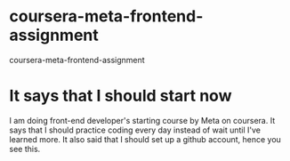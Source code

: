 # coursera-meta-frontend-assignment
coursera-meta-frontend-assignment
<h1>It says that I should start now</h1>
<p>I am doing front-end developer's starting course by Meta on coursera. It says that I should practice coding every day instead of wait until I've learned more. It also said that I should set up a github account, hence you see this.</p>

